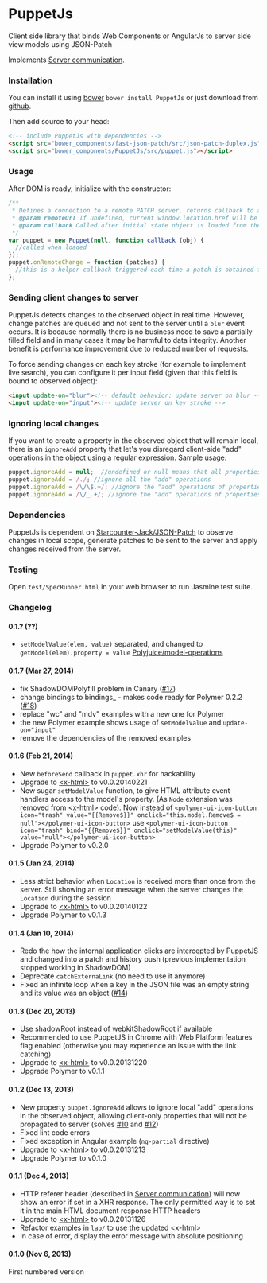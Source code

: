 PuppetJs
========

Client side library that binds Web Components or AngularJs to server side view models using JSON-Patch

Implements [Server communication](https://github.com/Starcounter-Jack/PuppetJs/wiki/Server-communication).

### Installation

You can install it using [bower](http://bower.io/) `bower install PuppetJs` or just download from [github](https://github.com/PuppetJs/PuppetJs).

Then add source to your head:

```html
<!-- include PuppetJs with dependencies -->
<script src="bower_components/fast-json-patch/src/json-patch-duplex.js"></script>
<script src="bower_components/PuppetJs/src/puppet.js"></script>
```

### Usage

After DOM is ready, initialize with the constructor:

```javascript
/**
 * Defines a connection to a remote PATCH server, returns callback to a object that is persistent between browser and server
 * @param remoteUrl If undefined, current window.location.href will be used as the PATCH server URL
 * @param callback Called after initial state object is loaded from the server
 */
var puppet = new Puppet(null, function callback (obj) {
  //called when loaded
});
puppet.onRemoteChange = function (patches) {
  //this is a helper callback triggered each time a patch is obtained from server
};
```

### Sending client changes to server

PuppetJs detects changes to the observed object in real time. However, change patches are
queued and not sent to the server until a `blur` event occurs. It is because normally there is no business need to save
a partially filled field and in many cases it may be harmful to data integrity. Another benefit is performance
 improvement due to reduced number of requests.

To force sending changes on each key stroke (for example to implement live search), you can configure it
per input field (given that this field is bound to observed object):

```html
<input update-on="blur"><!-- default behavior: update server on blur -->
<input update-on="input"><!-- update server on key stroke -->
```

### Ignoring local changes

If you want to create a property in the observed object that will remain local, there is an `ignoreAdd` property that
let's you disregard client-side "add" operations in the object using a regular expression. Sample usage:

```javascript
puppet.ignoreAdd = null;  //undefined or null means that all properties added on client will be sent to server
puppet.ignoreAdd = /./; //ignore all the "add" operations
puppet.ignoreAdd = /\/\$.+/; //ignore the "add" operations of properties that start with $
puppet.ignoreAdd = /\/_.+/; //ignore the "add" operations of properties that start with _
```

### Dependencies

PuppetJs is dependent on [Starcounter-Jack/JSON-Patch](https://github.com/Starcounter-Jack/JSON-Patch) to observe changes in local scope, generate patches to be sent to the server and apply changes received from the server.

### Testing

Open `test/SpecRunner.html` in your web browser to run Jasmine test suite.

### Changelog

#### 0.1.? (??)

- `setModelValue(elem, value)` separated, and changed to `getModel(elem).property = value` [Polyjuice/model-operations](https://github.com/Polyjuice/model-operations)

#### 0.1.7 (Mar 27, 2014)

- fix ShadowDOMPolyfill problem in Canary ([#17](https://github.com/PuppetJs/PuppetJs/issues/17))
- change bindings to bindings_ - makes code ready for Polymer 0.2.2 ([#18](https://github.com/PuppetJs/PuppetJs/issues/18))
- replace "wc" and "mdv" examples with a new one for Polymer
- the new Polymer example shows usage of `setModelValue` and `update-on="input"`
- remove the dependencies of the removed examples

#### 0.1.6 (Feb 21, 2014)

- New `beforeSend` callback in `puppet.xhr` for hackability
- Upgrade to [&lt;x-html&gt;](https://github.com/PuppetJs/x-html) to v0.0.20140221
- New sugar `setModelValue` function, to give HTML attribute event handlers access to the model's property. (As `Node` extension was removed from [&lt;x-html&gt;](https://github.com/PuppetJs/x-html) code). Now instead of `<polymer-ui-icon-button icon="trash" value="{{Remove$}}" onclick="this.model.Remove$ = null"></polymer-ui-icon-button>` use `<polymer-ui-icon-button icon="trash" bind="{{Remove$}}" onclick="setModelValue(this)" value="null"></polymer-ui-icon-button>`
- Upgrade Polymer to v0.2.0

#### 0.1.5 (Jan 24, 2014)

- Less strict behavior when `Location` is received more than once from the server. Still showing an error message when the server changes the `Location` during the session
- Upgrade to [&lt;x-html&gt;](https://github.com/PuppetJs/x-html) to v0.0.20140122
- Upgrade Polymer to v0.1.3

#### 0.1.4 (Jan 10, 2014)

- Redo the how the internal application clicks are intercepted by PuppetJS and changed into a patch and history push (previous implementation stopped working in ShadowDOM)
- Deprecate `catchExternaLink` (no need to use it anymore)
- Fixed an infinite loop when a key in the JSON file was an empty string and its value was an object ([#14](https://github.com/PuppetJs/PuppetJs/issues/14))

#### 0.1.3 (Dec 20, 2013)

- Use shadowRoot instead of webkitShadowRoot if available
- Recommended to use PuppetJS in Chrome with Web Platform features flag enabled (otherwise you may experience an issue with the link catching)
- Upgrade to [&lt;x-html&gt;](https://github.com/PuppetJs/x-html) to v0.0.20131220
- Upgrade Polymer to v0.1.1

#### 0.1.2 (Dec 13, 2013)

- New property `puppet.ignoreAdd` allows to ignore local "add" operations in the observed object, allowing client-only properties that will not be propagated to server (solves [#10](https://github.com/PuppetJs/PuppetJs/issues/10) and [#12](https://github.com/PuppetJs/PuppetJs/issues/12))
- Fixed lint code errors
- Fixed exception in Angular example (`ng-partial` directive)
- Upgrade to [&lt;x-html&gt;](https://github.com/PuppetJs/x-html) to v0.0.20131213
- Upgrade Polymer to v0.1.0

#### 0.1.1 (Dec 4, 2013)

- HTTP referer header (described in [Server communication](https://github.com/Starcounter-Jack/PuppetJs/wiki/Server-communication)) will now show an error if set in a XHR response. The only permitted way is to set it in the main HTML document response HTTP headers
- Upgrade to [&lt;x-html&gt;](https://github.com/PuppetJs/x-html) to v0.0.20131126
- Refactor examples in `lab/` to use the updated &lt;x-html&gt;
- In case of error, display the error message with absolute positioning

#### 0.1.0 (Nov 6, 2013)

First numbered version
